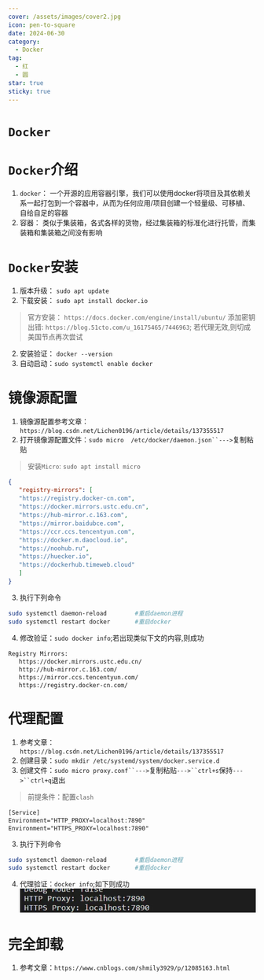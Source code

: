```yaml
---
cover: /assets/images/cover2.jpg
icon: pen-to-square
date: 2024-06-30
category:
  - Docker
tag:
  - 红
  - 圆
star: true
sticky: true
---
```

# `Docker`
# `Docker`介绍
1. `docker`： 一个开源的应用容器引擎，我们可以使用docker将项目及其依赖关系一起打包到一个容器中，从而为任何应用/项目创建一个轻量级、可移植、自给自足的容器
2. 容器： 类似于集装箱，各式各样的货物，经过集装箱的标准化进行托管，而集装箱和集装箱之间没有影响
# `Docker`安装
1. 版本升级： `sudo apt update` 
2. 下载安装： `sudo apt install docker.io`
> 官方安装： `https://docs.docker.com/engine/install/ubuntu/`
> 添加密钥出错: `https://blog.51cto.com/u_16175465/7446963`; 若代理无效,则切成美国节点再次尝试
2. 安装验证： `docker --version`
3. 自动启动：`sudo systemctl enable docker`
# 镜像源配置
1. 镜像源配置参考文章：`https://blog.csdn.net/Lichen0196/article/details/137355517`
2. 打开镜像源配置文件：`sudo micro  /etc/docker/daemon.json``--->`复制粘贴
> 安装`Micro`: `sudo apt install micro`
```json
{
   "registry-mirrors": [
   "https://registry.docker-cn.com",
   "https://docker.mirrors.ustc.edu.cn",
   "https://hub-mirror.c.163.com",
   "https://mirror.baidubce.com",
   "https://ccr.ccs.tencentyun.com",
   "https://docker.m.daocloud.io",
   "https://noohub.ru",
   "https://huecker.io",
   "https://dockerhub.timeweb.cloud"
   ]
}
```
3. 执行下列命令
```bash
sudo systemctl daemon-reload		#重启daemon进程
sudo systemctl restart docker		#重启docker
```
4. 修改验证：`sudo docker info`;若出现类似下文的内容,则成功
```text
Registry Mirrors:
   https://docker.mirrors.ustc.edu.cn/
   http://hub-mirror.c.163.com/
   https://mirror.ccs.tencentyun.com/
   https://registry.docker-cn.com/
```
# 代理配置
1. 参考文章：`https://blog.csdn.net/Lichen0196/article/details/137355517`
2. 创建目录：`sudo mkdir /etc/systemd/system/docker.service.d`
3. 创建文件：`sudo micro proxy.conf``--->`复制粘贴`--->``ctrl+s`保持`--->``ctrl+q`退出
>  前提条件：配置`clash`
```text
[Service]
Environment="HTTP_PROXY=localhost:7890"
Environment="HTTPS_PROXY=localhost:7890"
```
3. 执行下列命令
```bash
sudo systemctl daemon-reload		#重启daemon进程
sudo systemctl restart docker		#重启docker
```
4. 代理验证：`docker info`;如下则成功
![img.png](/assets/images/LinuxService/img.png)
# 完全卸载
1. 参考文章：`https://www.cnblogs.com/shmily3929/p/12085163.html`


